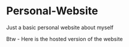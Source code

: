 # Personal-Website

Just a basic personal website about myself

Btw - Here is the hosted version of the website

